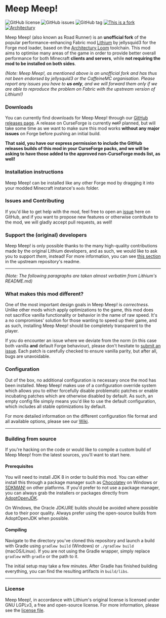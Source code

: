 <!-- TODO: Add Project icon 
![Project icon](https://git-assets.jellysquid.me/hotlink-ok/lithium/icon-rounded-128px.png)
-->

# Meep Meep!
![GitHub license](https://img.shields.io/github/license/MaxNeedsSnacks/meep-meep.svg)
![GitHub issues](https://img.shields.io/github/issues/MaxNeedsSnacks/meep-meep.svg)
![GitHub tag](https://img.shields.io/github/tag/MaxNeedsSnacks/meep-meep.svg)
[![This is a fork](https://img.shields.io/badge/This%20is%20a%20fork-Support%20the%20original%20mod!-fcb95b)](https://github.com/CaffeineMC/lithium-fabric/)
[![Architectury](https://img.shields.io/badge/built%20with-Architectury%20Loom-f95f1e)](https://github.com/architectury/architectury-loom)

Meep Meep! (also known as Road Runner) is an **unofficial fork** of the popular performance-enhancing Fabric mod [Lithium](https://github.com/CaffeineMC/lithium-fabric) by jellysquid3 for the Forge mod loader, based on the [Architectury Loom](https://github.com/architectury/architectury-loom) toolchain.
This mod aims to optimise many areas of the game in order to provide better overall performance for both Minecraft **clients and servers**, while **not requiring the mod to be installed on both sides**.

*(Note: Meep Meep!, as mentioned above is an unofficial fork and has thus not been endorsed by jellysquid3 or the CaffeineMC organisation. Please report any issues you have to **us only**, and we will forward them only if we are able to reproduce the problem on Fabric with the upstream version of Lithium!)*

### Downloads

You can currently find downloads for Meep Meep! through our [GitHub releases page](https://github.com/MaxNeedsSnacks/meep-meep/releases). A release on CurseForge is currently ~~not?~~ planned, but will take some time as we want to make sure this mod works **without any major issues** on Forge before pushing an initial build.

**That said, you have our express permission to include the GitHub releases builds of this mod in your CurseForge packs, and we will be asking to have those added to the approved non-CurseForge mods list, as well!**

### Installation instructions

Meep Meep! can be installed like any other Forge mod by dragging it into your modded Minecraft instance's `mods` folder.

### Issues and Contributing

If you'd like to get help with the mod, feel free to open an [issue](https://github.com/MaxNeedsSnacks/meep-meep/issues/) here on GitHub, and if you want to propose new features or otherwise contribute to the mod, we will gladly accept pull requests, as well!

### Support the (original) developers

Meep Meep! is only possible thanks to the many high-quality contributions made by the original Lithium developers, and as such, we would like to ask you to support *them*, instead! For more information, you can see [this section](https://github.com/CaffeineMC/lithium-fabric#support-the-developers) in the upstream repository's readme.

---

*(Note: The following paragraphs are taken almost verbatim from Lithium's README.md)*

### What makes this mod different?

One of the most important design goals in Meep Meep! is *correctness*. Unlike other mods which apply optimizations to the game, this mod does not sacrifice vanilla functionality or behavior in the name of raw speed. It's a no compromises' solution for those wanting to speed up their game, and as such, installing Meep Meep! should be completely transparent to the player.

If you do encounter an issue where we deviate from the norm (in this case both vanilla **and** default Forge behaviour), please don't hesitate to [submit an issue](https://github.com/MaxNeedsSnacks/meep-meep/issues/). Each patch is carefully checked to ensure vanilla parity, but after all, bugs are unavoidable.

### Configuration

Out of the box, no additional configuration is necessary once the mod has been installed. Meep Meep! makes use of a configuration override system which allows you to either forcefully disable problematic patches or enable incubating patches which are otherwise disabled by default. As such, an empty config file simply means you'd like to use the
default configuration, which includes all stable optimizations by default. 

For more detailed information on the different configuration file format and all available options, please see our [Wiki](https://github.com/MaxNeedsSnacks/roadrunner/wiki/Configuration-Files).

---

### Building from source

If you're hacking on the code or would like to compile a custom build of Meep Meep! from the latest sources, you'll want to start here.

#### Prerequisites

You will need to install JDK 8 in order to build this mod. You can either install this through a package manager such as
[Chocolatey](https://chocolatey.org/) on Windows or [SDKMAN!](https://sdkman.io/) on other platforms. If you'd prefer to
not use a package manager, you can always grab the installers or packages directly from
[AdoptOpenJDK](https://adoptopenjdk.net/).

On Windows, the Oracle JDK/JRE builds should be avoided where possible due to their poor quality. Always prefer using
the open-source builds from AdoptOpenJDK when possible.

#### Compiling

Navigate to the directory you've cloned this repository and launch a build with Gradle using `gradlew build` (Windows)
or `./gradlew build` (macOS/Linux). If you are not using the Gradle wrapper, simply replace `gradlew` with `gradle`
or the path to it.

The initial setup may take a few minutes. After Gradle has finished building everything, you can find the resulting
artifacts in `build/libs`.

---

### License

Meep Meep!, in accordance with Lithium's original license is licensed under GNU LGPLv3, a free and open-source license. For more information, please see the
[license file](https://github.com/MaxNeedsSnacks/meep-meep/blob/1.16.x/forge/LICENSE.txt).
